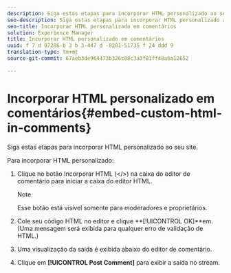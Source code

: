 ```yaml
---
description: Siga estas etapas para incorporar HTML personalizado ao seu site.
seo-description: Siga estas etapas para incorporar HTML personalizado ao seu site.
seo-title: Incorporar HTML personalizado em comentários
solution: Experience Manager
title: Incorporar HTML personalizado em comentários
uuid: f 7 d 07286-b 3 b 3-447 d -8281-51735 f 24 ddd 9
translation-type: tm+mt
source-git-commit: 67aeb3de964473b326c88c3a3f81ff48a6a12652

---
```



# Incorporar HTML personalizado em comentários{#embed-custom-html-in-comments}

Siga estas etapas para incorporar HTML personalizado ao seu site.

Para incorporar HTML personalizado:
1. Clique no botão Incorporar HTML (</>) na caixa do editor de comentário para iniciar a caixa do editor HTML.

   >[!NOTE]
   >
   >Esse botão está visível somente para moderadores e proprietários.

1. Cole seu código HTML no editor e clique **[!UICONTROL OK]**em. (Uma mensagem será exibida para qualquer erro de validação de HTML.)
1. Uma visualização da saída é exibida abaixo do editor de comentário.
1. Clique em **[!UICONTROL Post Comment]** para exibir a saída no stream.
